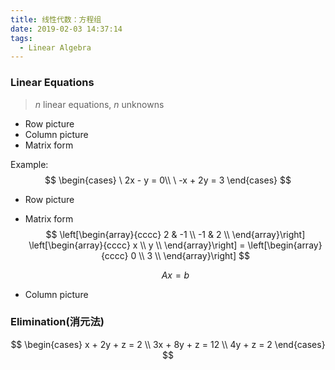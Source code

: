 ```yaml
---
title: 线性代数：方程组
date: 2019-02-03 14:37:14
tags:
  - Linear Algebra
---
```


###  Linear Equations
> $n$ linear equations, $n$ unknowns

- Row picture
- Column picture
- Matrix form

<!--more-->

Example:
$$
\begin{cases}
 \ 2x - y = 0\\
 \ -x + 2y = 3
\end{cases}
$$

- Row picture

- Matrix form
  $$
  \left[\begin{array}{cccc} 
    2 &    -1 \\ 
    -1 &    2 \\
  \end{array}\right]
  \left[\begin{array}{cccc} 
    x \\ 
    y \\
  \end{array}\right] = 
  \left[\begin{array}{cccc}
    0 \\
    3 \\
  \end{array}\right]
  $$

  $$
  Ax = b
  $$
- Column picture

### Elimination(消元法)

$$
\begin{cases}
x + 2y + z = 2 \\
3x + 8y + z = 12 \\
4y + z = 2
\end{cases}
$$

